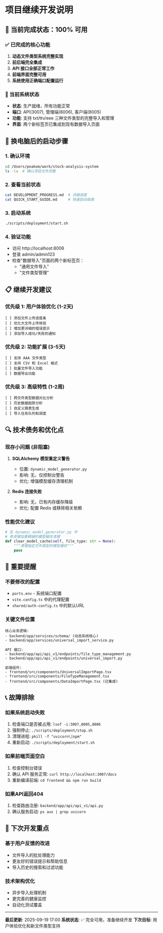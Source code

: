 # 项目继续开发说明

## 🎯 当前完成状态：100% 可用

### ✅ 已完成的核心功能
1. **动态文件类型系统完整实现**
2. **前后端完全集成**
3. **API 接口全部正常工作**
4. **前端界面完整可用**
5. **系统使用正确端口配置运行**

### 📍 当前系统状态
- **状态**: 生产就绪，所有功能正常
- **端口**: API(3007), 管理端(8006), 客户端(8005)
- **功能**: 支持 txt/ttv/eee 三种文件类型的完整导入和管理
- **界面**: 两个新标签页已集成到现有数据导入页面

## 🔄 换电脑后的启动步骤

### 1. 确认环境
```bash
cd /Users/peakom/work/stock-analysis-system
ls -la  # 确认项目文件完整
```

### 2. 查看当前状态
```bash
cat DEVELOPMENT_PROGRESS.md  # 详细进度
cat QUICK_START_GUIDE.md     # 快速启动指南
```

### 3. 启动系统
```bash
./scripts/deployment/start.sh
```

### 4. 验证功能
- 访问 http://localhost:8006
- 登录 admin/admin123
- 检查"数据导入"页面的两个新标签页：
  - "通用文件导入"
  - "文件类型管理"

## 📋 继续开发建议

### 优先级 1: 用户体验优化 (1-2天)
```
[ ] 添加文件上传进度条
[ ] 优化大文件上传体验
[ ] 增加更详细的错误提示
[ ] 添加导入成功/失败的通知
```

### 优先级 2: 功能扩展 (3-5天)
```
[ ] 支持 AAA 文件类型
[ ] 支持 CSV 和 Excel 格式
[ ] 批量文件导入功能
[ ] 数据导出功能
```

### 优先级 3: 高级特性 (1-2周)
```
[ ] 跨文件类型数据对比分析
[ ] 历史数据趋势分析
[ ] 自定义报表生成
[ ] 导入任务队列和调度
```

## 🔍 技术债务和优化点

### 现存小问题 (非阻塞)
1. **SQLAlchemy 模型重定义警告**
   - 位置: `dynamic_model_generator.py`
   - 影响: 无，仅控制台警告
   - 优化: 增强模型缓存清理机制

2. **Redis 连接失败**
   - 影响: 无，已有内存缓存降级
   - 优化: 配置 Redis 或移除相关依赖

### 性能优化建议
```python
# 在 dynamic_model_generator.py 中
# 考虑增加更精细的模型缓存清理
def clear_model_cache(self, file_type: str = None):
    """清理指定文件类型的模型缓存"""
    pass
```

## 🚨 重要提醒

### 不要修改的配置
- `ports.env` - 系统端口配置
- `vite.config.ts` 中的代理配置
- `shared/auth-config.ts` 中的默认URL

### 关键文件位置
```
核心业务逻辑:
- backend/app/services/schema/ (动态系统核心)
- backend/app/services/universal_import_service.py

API 接口:
- backend/app/api/api_v1/endpoints/file_type_management.py
- backend/app/api/api_v1/endpoints/universal_import.py

前端组件:
- frontend/src/components/UniversalImportPage.tsx
- frontend/src/components/FileTypeManagement.tsx
- frontend/src/components/DataImportPage.tsx (已集成)
```

## 📞 故障排除

### 如果系统启动失败
1. 检查端口是否被占用: `lsof -i:3007,8005,8006`
2. 强制停止: `./scripts/deployment/stop.sh`
3. 清理进程: `pkill -f "uvicorn\|npm"`
4. 重新启动: `./scripts/deployment/start.sh`

### 如果前端页面空白
1. 检查控制台错误
2. 确认 API 服务正常: `curl http://localhost:3007/docs`
3. 重新编译前端: `cd frontend && npm run build`

### 如果API返回404
1. 检查路由注册: `backend/app/api/api_v1/api.py`
2. 确认服务启动: `ps aux | grep uvicorn`

## 🎯 下次开发重点

### 基于用户反馈的改进
- 文件导入的批处理能力
- 更友好的错误提示和帮助信息
- 导入历史的搜索和过滤功能

### 技术架构优化
- 异步导入处理机制
- 更完善的健康监控
- 自动化测试覆盖

---

**最后更新**: 2025-09-19 17:00
**系统状态**: ✅ 完全可用，准备继续开发
**下次目标**: 用户体验优化和新文件类型支持